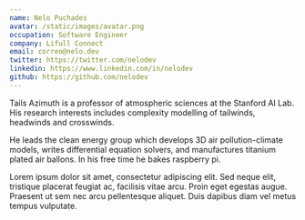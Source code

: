 ```yaml
---
name: Nelo Puchades
avatar: /static/images/avatar.png
occupation: Software Engineer
company: Lifull Connect
email: correo@nelo.dev
twitter: https://twitter.com/nelodev
linkedin: https://www.linkedin.com/in/nelodev
github: https://github.com/nelodev
---
```


Tails Azimuth is a professor of atmospheric sciences at the Stanford AI Lab. His research interests includes complexity modelling of tailwinds, headwinds and crosswinds.

He leads the clean energy group which develops 3D air pollution-climate models, writes differential equation solvers, and manufactures titanium plated air ballons. In his free time he bakes raspberry pi.

Lorem ipsum dolor sit amet, consectetur adipiscing elit. Sed neque elit, tristique placerat feugiat ac, facilisis vitae arcu. Proin eget egestas augue. Praesent ut sem nec arcu pellentesque aliquet. Duis dapibus diam vel metus tempus vulputate.
